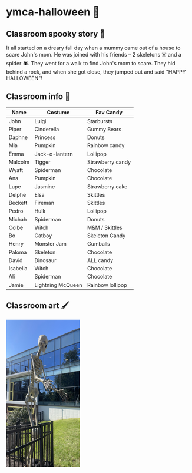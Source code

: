 # ymca-halloween 🎃

## Classroom spooky story 👻
It all started on a dreary fall day when a mummy came out of a house to scare John's mom. He was joined with his friends – 2 skeletons ☠️ and a spider 🕷️. They went for a walk to find John's mom to scare. They hid behind a rock, and when she got close, they jumped out and said "HAPPY HALLOWEEN"! 

## Classroom info 🍬
| Name | Costume | Fav Candy |
| --- | --- | --- |
| John | Luigi | Starbursts | 
| Piper | Cinderella | Gummy Bears | 
| Daphne | Princess | Donuts | 
| Mia | Pumpkin | Rainbow candy | 
| Emma | Jack-o-lantern | Lollipop | 
| Malcolm | Tigger | Strawberry candy | 
| Wyatt | Spiderman | Chocolate | 
| Ana | Pumpkin | Chocolate | 
| Lupe | Jasmine | Strawberry cake | 
| Delphe | Elsa | Skittles | 
| Beckett | Fireman | Skittles | 
| Pedro | Hulk | Lollipop | 
| Michah | Spiderman | Donuts | 
| Colbe | Witch | M&M / Skittles | 
| Bo | Catboy | Skeleton Candy | 
| Henry | Monster Jam | Gumballs | 
| Paloma | Skeleton | Chocolate | 
| David | Dinosaur | ALL candy |
| Isabella | Witch | Chocolate |
| Ali | Spiderman | Chocolate |
| Jamie | Lightning McQueen | Rainbow lollipop |

## Classroom art 🖌️
<img src="https://github.com/vickimcfadden/ymca-halloween/blob/main/IMG_2381.jpg" alt="picture of large plastic skeleton outside YMCA" width="200" height="400">
